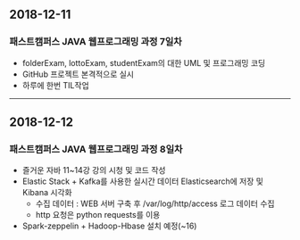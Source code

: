 ## 2018-12-11
### 패스트캠퍼스 JAVA 웹프로그래밍 과정 7일차
* folderExam, lottoExam, studentExam의 대한 UML 및 프로그래밍 코딩
* GitHub 프로젝트 본격적으로 실시
* 하루에 한번 TIL작업 
--------------------------------------------------------------------------
## 2018-12-12
### 패스트캠퍼스 JAVA 웹프로그래밍 과정 8일차
* 즐거운 자바 11~14강 강의 시청 및 코드 작성
* Elastic Stack + Kafka를 사용한 실시간 데이터 Elasticsearch에 저장 및 Kibana 시각화
  - 수집 데이터 : WEB 서버 구축 후 /var/log/http/access 로그 데이터 수집
  - http 요청은 python requests를 이용
* Spark-zeppelin + Hadoop-Hbase 설치 예정(~16)
